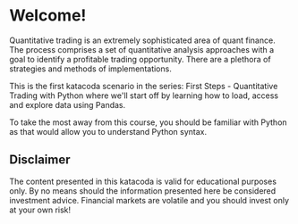 # Welcome!

Quantitative trading is an extremely sophisticated area of quant finance. The process comprises a set of quantitative analysis approaches with a goal to identify a profitable trading opportunity. There are a plethora of strategies and methods of implementations.

This is the first katacoda scenario in the series: First Steps - Quantitative Trading with Python where we'll start off by learning how to load, access and explore data using Pandas.

To take the most away from this course, you should be familiar with Python as that would allow you to understand Python syntax.

## Disclaimer
The content presented in this katacoda is valid for educational purposes only. By no means should the information presented here be considered investment advice. Financial markets are volatile and you should invest only at your own risk!